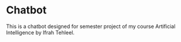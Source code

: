 # Chatbot
This is a chatbot designed for semester project of my course Artificial Intelligence by Ifrah Tehleel.
